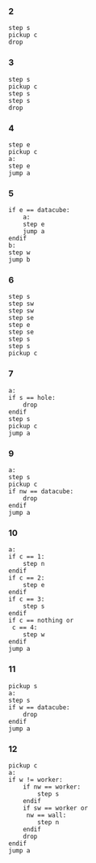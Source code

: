 ### 2
```
step s
pickup c
drop
```

### 3
```
step s
pickup c
step s
step s
drop

```

### 4
```
step e
pickup c
a:
step e
jump a
```

### 5
```
if e == datacube:
	a:
	step e
	jump a
endif
b:
step w
jump b
```

### 6
```
step s
step sw
step sw
step se
step e
step se
step s
step s
pickup c
```

### 7
```
a:
if s == hole:
	drop
endif
step s
pickup c
jump a
```

### 9

```
a:
step s
pickup c
if nw == datacube:
	drop
endif
jump a
```

### 10
```
a:
if c == 1:
	step n
endif
if c == 2:
	step e
endif
if c == 3:
	step s
endif
if c == nothing or
 c == 4:
	step w
endif
jump a

```

### 11
```
pickup s
a:
step s
if w == datacube:
	drop
endif
jump a

```

### 12
```
pickup c
a:
if w != worker:
	if nw == worker:
		step s
	endif
	if sw == worker or
	 nw == wall:
		step n
	endif
	drop
endif
jump a

```